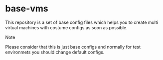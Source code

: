 # base-vms
This repository is a set of base config files which helps you to create multi virtual machines with costume configs as soon as possible.

> [!note]
> Please consider that this is just base configs and normally for test environmets you should change default configs.
